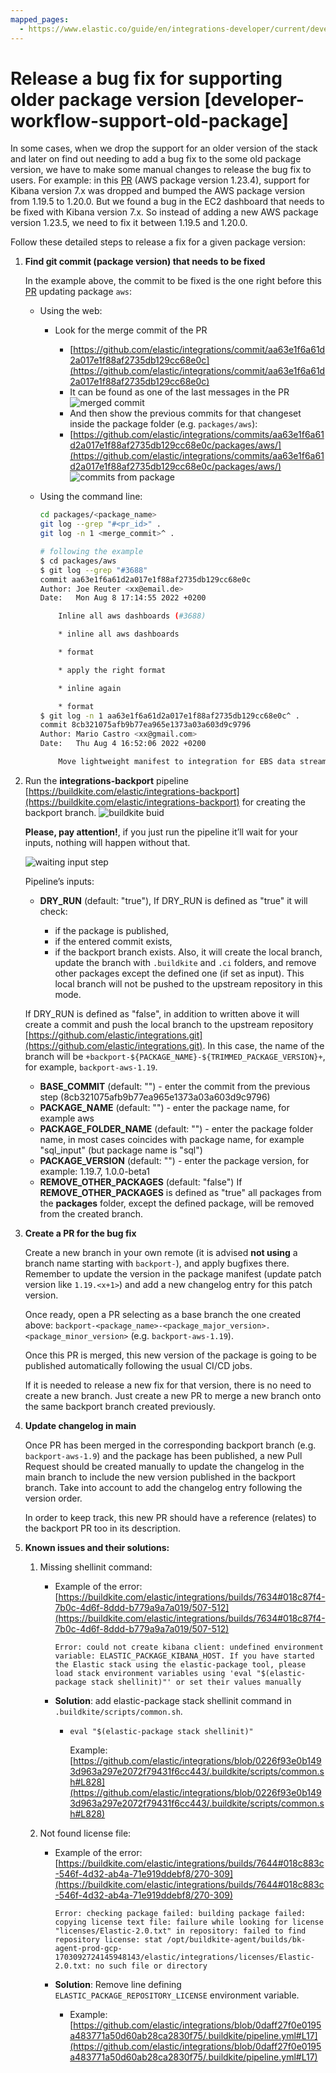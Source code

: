 ```yaml
---
mapped_pages:
  - https://www.elastic.co/guide/en/integrations-developer/current/developer-workflow-support-old-package.html
---
```


# Release a bug fix for supporting older package version [developer-workflow-support-old-package]

In some cases, when we drop the support for an older version of the stack and later on find out needing to add a bug fix to the some old package version, we have to make some manual changes to release the bug fix to users. For example: in this [PR](https://github.com/elastic/integrations/pull/3688) (AWS package version 1.23.4), support for Kibana version 7.x was dropped and bumped the AWS package version from 1.19.5 to 1.20.0. But we found a bug in the EC2 dashboard that needs to be fixed with Kibana version 7.x. So instead of adding a new AWS package version 1.23.5, we need to fix it between 1.19.5 and 1.20.0.

Follow these detailed steps to release a fix for a given package version:

1. **Find git commit (package version) that needs to be fixed**

    In the example above, the commit to be fixed is the one right before this [PR](https://github.com/elastic/integrations/pull/3688) updating package `aws`:

    * Using the web:

        * Look for the merge commit of the PR

            * [https://github.com/elastic/integrations/commit/aa63e1f6a61d2a017e1f88af2735db129cc68e0c](https://github.com/elastic/integrations/commit/aa63e1f6a61d2a017e1f88af2735db129cc68e0c)
            * It can be found as one of the last messages in the PR ![merged commit](images/merge_commit_message.png "")
            * And then show the previous commits for that changeset inside the package folder (e.g. `packages/aws`):
            * [https://github.com/elastic/integrations/commits/aa63e1f6a61d2a017e1f88af2735db129cc68e0c/packages/aws/](https://github.com/elastic/integrations/commits/aa63e1f6a61d2a017e1f88af2735db129cc68e0c/packages/aws/) ![commits from package](images/browse_package_commits.png "")

    * Using the command line:

        ```bash
        cd packages/<package_name>
        git log --grep "#<pr_id>" .
        git log -n 1 <merge_commit>^ .

        # following the example
        $ cd packages/aws
        $ git log --grep "#3688"
        commit aa63e1f6a61d2a017e1f88af2735db129cc68e0c
        Author: Joe Reuter <xx@email.de>
        Date:   Mon Aug 8 17:14:55 2022 +0200

            Inline all aws dashboards (#3688)

            * inline all aws dashboards

            * format

            * apply the right format

            * inline again

            * format
        $ git log -n 1 aa63e1f6a61d2a017e1f88af2735db129cc68e0c^ .
        commit 8cb321075afb9b77ea965e1373a03a603d9c9796
        Author: Mario Castro <xx@gmail.com>
        Date:   Thu Aug 4 16:52:06 2022 +0200

            Move lightweight manifest to integration for EBS data stream (#3856)
        ```

2. Run the **integrations-backport** pipeline [https://buildkite.com/elastic/integrations-backport](https://buildkite.com/elastic/integrations-backport) for creating the backport branch. ![buildkite buid](images/build.png "")

    **Please, pay attention!**, if you just run the pipeline it’ll wait for your inputs, nothing will happen without that.

    ![waiting input step](images/backport_input_step.png)

    Pipeline’s inputs:

    * **DRY_RUN** (default: "true"), If DRY_RUN is defined as "true" it will check:

        * if the package is published,
        * if the entered commit exists,
        * if the backport branch exists. Also, it will create the local branch, update the branch with `.buildkite` and `.ci` folders, and remove other packages except the defined one (if set as input). This local branch will not be pushed to the upstream repository in this mode.


    If DRY_RUN is defined as "false", in addition to written above it will create a commit and push the local branch to the upstream repository [https://github.com/elastic/integrations.git](https://github.com/elastic/integrations.git). In this case, the name of the branch will be `+backport-${PACKAGE_NAME}-${TRIMMED_PACKAGE_VERSION}+`, for example, `backport-aws-1.19`.

    * **BASE_COMMIT** (default: "") - enter the commit from the previous step (8cb321075afb9b77ea965e1373a03a603d9c9796)
    * **PACKAGE_NAME** (default: "") - enter the package name, for example aws
    * **PACKAGE_FOLDER_NAME** (default: "") - enter the package folder name, in most cases coincides with package name, for example "sql_input" (but package name is "sql")
    * **PACKAGE_VERSION** (default: "") - enter the package version, for example: 1.19.7, 1.0.0-beta1
    * **REMOVE_OTHER_PACKAGES** (default: "false") If **REMOVE_OTHER_PACKAGES** is defined as "true" all packages from the **packages** folder, except the defined package, will be removed from the created branch.

3. **Create a PR for the bug fix**

    Create a new branch in your own remote (it is advised **not using** a branch name starting with `backport-`), and apply bugfixes there. Remember to update the version in the package manifest (update patch version like `1.19.<x+1>`) and add a new changelog entry for this patch version.

    Once ready, open a PR selecting as a base branch the one created above: `backport-<package_name>-<package_major_version>.<package_minor_version>` (e.g. `backport-aws-1.19`).

    Once this PR is merged, this new version of the package is going to be published automatically following the usual CI/CD jobs.

    If it is needed to release a new fix for that version, there is no need to create a new branch. Just create a new PR to merge a new branch onto the same backport branch created previously.

4. **Update changelog in main**

    Once PR has been merged in the corresponding backport branch (e.g. `backport-aws-1.9`) and the package has been published, a new Pull Request should be created manually to update the changelog in the main branch to include the new version published in the backport branch. Take into account to add the changelog entry following the version order.

    In order to keep track, this new PR should have a reference (relates) to the backport PR too in its description.

5. **Known issues and their solutions:**

    1. Missing shellinit command:

        * Example of the error: [https://buildkite.com/elastic/integrations/builds/7634#018c87f4-7b0c-4d6f-8ddd-b779a9a7a019/507-512](https://buildkite.com/elastic/integrations/builds/7634#018c87f4-7b0c-4d6f-8ddd-b779a9a7a019/507-512)

            `Error: could not create kibana client: undefined environment variable: ELASTIC_PACKAGE_KIBANA_HOST. If you have started the Elastic stack using the elastic-package tool, please load stack environment variables using 'eval "$(elastic-package stack shellinit)"' or set their values manually`

        * **Solution**: add elastic-package stack shellinit command in `.buildkite/scripts/common.sh`.

            * `eval "$(elastic-package stack shellinit)"`

                Example: [https://github.com/elastic/integrations/blob/0226f93e0b1493d963a297e2072f79431f6cc443/.buildkite/scripts/common.sh#L828](https://github.com/elastic/integrations/blob/0226f93e0b1493d963a297e2072f79431f6cc443/.buildkite/scripts/common.sh#L828)

    2. Not found license file:

        * Example of the error: [https://buildkite.com/elastic/integrations/builds/7644#018c883c-546f-4d32-ab4a-71e919ddebf8/270-309](https://buildkite.com/elastic/integrations/builds/7644#018c883c-546f-4d32-ab4a-71e919ddebf8/270-309)

            `Error: checking package failed: building package failed: copying license text file: failure while looking for license "licenses/Elastic-2.0.txt" in repository: failed to find repository license: stat /opt/buildkite-agent/builds/bk-agent-prod-gcp-1703092724145948143/elastic/integrations/licenses/Elastic-2.0.txt: no such file or directory`

        * **Solution**: Remove line defining `ELASTIC_PACKAGE_REPOSITORY_LICENSE` environment variable.

            * Example: [https://github.com/elastic/integrations/blob/0daff27f0e0195a483771a50d60ab28ca2830f75/.buildkite/pipeline.yml#L17](https://github.com/elastic/integrations/blob/0daff27f0e0195a483771a50d60ab28ca2830f75/.buildkite/pipeline.yml#L17)


